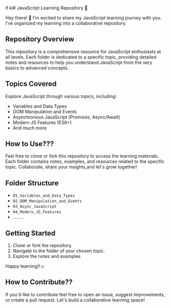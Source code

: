 if ki# JavaScript Learning Repository 🚀

Hey there! 👋 I'm excited to share my JavaScript learning journey with you. I've organized my learning into a collaborative repository.

## Repository Overview

This repository is a comprehensive resource for JavaScript enthusiasts at all levels. Each folder is dedicated to a specific topic, providing detailed notes and resources to help you understand JavaScript from the very basics to advanced concepts.

## Topics Covered

Explore JavaScript through various topics, including:

- Variables and Data Types
- DOM Manipulation and Events
- Asynchronous JavaScript (Promises, Async/Await)
- Modern JS Features (ES6+)
- And much more

## How to Use???

Feel free to clone or fork this repository to access the learning materials. Each folder contains notes, examples, and resources related to the specific topic. Collaborate, share your insights,and let's grow together!

## Folder Structure

- `01_Variables_and_Data_Types`
- `02_DOM_Manipulation_and_Events`
- `03_Async_JavaScript`
- `04_Modern_JS_Features`
- ........

## Getting Started

1. Clone or fork the repository.
2. Navigate to the folder of your chosen topic.
3. Explore the notes and examples

Happy learning!!☺️

## How to Contribute??

If you'd like to contribute feel free to open an issue, suggest improvements, or create a pull request. Let's build a collaborative learning space!
